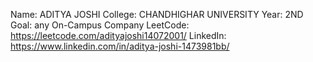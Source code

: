 Name: ADITYA JOSHI
College: CHANDHIGHAR UNIVERSITY
Year: 2ND
Goal: any On-Campus Company
LeetCode: https://leetcode.com/adityajoshi14072001/
LinkedIn: https://www.linkedin.com/in/aditya-joshi-1473981bb/
